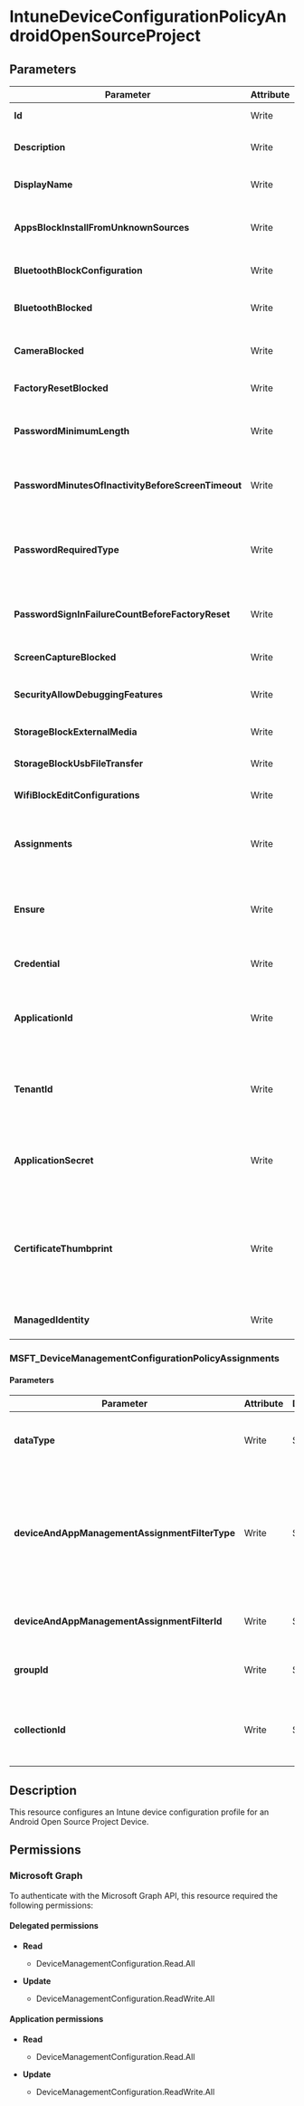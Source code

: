 ﻿# IntuneDeviceConfigurationPolicyAndroidOpenSourceProject

## Parameters

| Parameter | Attribute | DataType | Description | Allowed Values |
| --- | --- | --- | --- | --- |
| **Id** | Write | String | Id of the Intune policy. | |
| **Description** | Write | String | Description of the Intune policy. | |
| **DisplayName** | Write | String | Display name of the Intune policy. | |
| **AppsBlockInstallFromUnknownSources** | Write | Boolean | Prevent applications from unknown sources. | |
| **BluetoothBlockConfiguration** | Write | Boolean | Prevent bluetooth configuration. | |
| **BluetoothBlocked** | Write | Boolean | Prevents using Bluetooth on devices. | |
| **CameraBlocked** | Write | Boolean | Prevents access to the device camera. | |
| **FactoryResetBlocked** | Write | Boolean | Prevent factory reset. | |
| **PasswordMinimumLength** | Write | UInt32 | Minimum number of characters required for the password. | |
| **PasswordMinutesOfInactivityBeforeScreenTimeout** | Write | UInt32 | Maximum minutes of inactivity until screen locks. | |
| **PasswordRequiredType** | Write | String | Set password complexity. | `deviceDefault`, `required`, `numeric`, `numericComplex`, `alphabetic`, `alphanumeric`, `alphanumericWithSymbols`, `lowSecurityBiometric`, `customPassword` |
| **PasswordSignInFailureCountBeforeFactoryReset** | Write | UInt32 | Number of sign-in failures before wiping device. | |
| **ScreenCaptureBlocked** | Write | Boolean | Prevent screen capture. | |
| **SecurityAllowDebuggingFeatures** | Write | Boolean | Enable debugging features. | |
| **StorageBlockExternalMedia** | Write | Boolean | Prevent external media. | |
| **StorageBlockUsbFileTransfer** | Write | Boolean | Prevent USB file transfer. | |
| **WifiBlockEditConfigurations** | Write | Boolean | Prevent Wifi configuration edit. | |
| **Assignments** | Write | MSFT_DeviceManagementConfigurationPolicyAssignments[] | Represents the assignment to the Intune policy. | |
| **Ensure** | Write | String | Present ensures the policy exists, absent ensures it is removed. | `Present`, `Absent` |
| **Credential** | Write | PSCredential | Credentials of the Intune Admin | |
| **ApplicationId** | Write | String | Id of the Azure Active Directory application to authenticate with. | |
| **TenantId** | Write | String | Id of the Azure Active Directory tenant used for authentication. | |
| **ApplicationSecret** | Write | PSCredential | Secret of the Azure Active Directory tenant used for authentication. | |
| **CertificateThumbprint** | Write | String | Thumbprint of the Azure Active Directory application's authentication certificate to use for authentication. | |
| **ManagedIdentity** | Write | Boolean | Managed ID being used for authentication. | |

### MSFT_DeviceManagementConfigurationPolicyAssignments

#### Parameters

| Parameter | Attribute | DataType | Description | Allowed Values |
| --- | --- | --- | --- | --- |
| **dataType** | Write | String | The type of the target assignment. | `#microsoft.graph.groupAssignmentTarget`, `#microsoft.graph.allLicensedUsersAssignmentTarget`, `#microsoft.graph.allDevicesAssignmentTarget`, `#microsoft.graph.exclusionGroupAssignmentTarget`, `#microsoft.graph.configurationManagerCollectionAssignmentTarget` |
| **deviceAndAppManagementAssignmentFilterType** | Write | String | The type of filter of the target assignment i.e. Exclude or Include. Possible values are:none, include, exclude. | `none`, `include`, `exclude` |
| **deviceAndAppManagementAssignmentFilterId** | Write | String | The Id of the filter for the target assignment. | |
| **groupId** | Write | String | The group Id that is the target of the assignment. | |
| **collectionId** | Write | String | The collection Id that is the target of the assignment.(ConfigMgr) | |

## Description

This resource configures an Intune device configuration profile for an Android Open Source Project Device.

## Permissions

### Microsoft Graph

To authenticate with the Microsoft Graph API, this resource required the following permissions:

#### Delegated permissions

- **Read**

    - DeviceManagementConfiguration.Read.All

- **Update**

    - DeviceManagementConfiguration.ReadWrite.All

#### Application permissions

- **Read**

    - DeviceManagementConfiguration.Read.All

- **Update**

    - DeviceManagementConfiguration.ReadWrite.All


